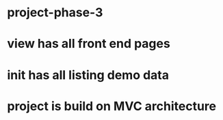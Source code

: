 # project-phase-3
# view has all front end pages
# init has all listing demo data
# project is build on MVC architecture
